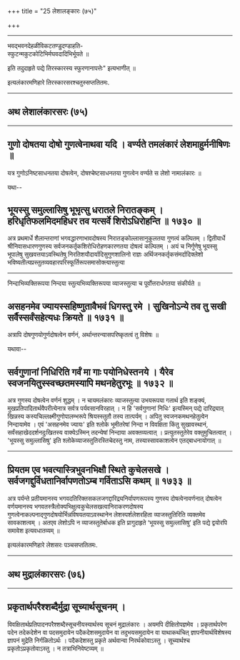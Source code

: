 +++
title = "25 लेशालङ्कारः (७५)"

+++


------------------------------------------------------------------------

भवद्भवनदेहळीविकटतण्डुदण्डाहति-  
स्फुटन्मकुटकोटिभिर्मघवदादिभिर्भूयते ॥

इति तदुदाहृते पद्ये तिरस्कारस्य स्फुरणानापत्तेः" इत्यभाणीत् ॥

इत्यलंकारमणिहारे तिरस्कारसरश्चतुस्सप्ततितमः.

------------------------------------------------------------------------

## अथ लेशालंकारसरः (७५)

------------------------------------------------------------------------

## 

## 

## गुणो दोषतया दोषो गुणत्वेनाथवा यदि । वर्ण्यते तमलंकारं लेशमाहुर्मनीषिणः ॥

यत्र गुणोऽनिष्टसाधनतया दोषत्वेन, दोषश्चेष्टसाधनतया गुणत्वेन वर्ण्यते स
लेशो नामालंकारः ॥

यथा--



## भूयस्सु समुल्लासिषु भूभृत्सु धरातले निरातङ्कम् । हरिधृतिफलमिदमहिधर तव यत्सर्वे शिरोऽधिरोहन्ति ॥ १७३० ॥

अत्र प्रथमार्धे शैलान्तराणां भगवद्धारणाभावदोषस्य
निरातङ्कोल्लासानुकूलतया गुणत्वं कल्पितम् । द्वितीयार्धे
श्रीनिवासधारणगुणस्य सर्वजनकर्तृकशिरोधिरोहणकारणतया दोषत्वं कल्पितम् । अयं
च निर्गुणेषु भूयस्सु भूपालेषु सुखवत्तयाऽवस्थितेषु
निरतिशयौदार्यादिसुगुणशालिनो राज्ञः अर्थिजनकर्तृकसंमर्दादिक्लेशो
भविष्यतीत्यप्रस्तुतव्यवहारपरिस्फूर्तिरूपसमासोक्त्यास्तुत्या

------------------------------------------------------------------------

निन्दाभिव्यक्तिरूपया निन्दया स्तुत्यभिव्यक्तिरूपया व्याजस्तुत्या च
पूर्वोत्तरार्धगतया संकीर्यते ॥



## असहनमेव ज्यायस्सहिष्णुतावैभवं धिगस्तु रमे । सुखिनोऽन्ये तव तु सखी सर्वैस्सर्वंसहेत्यधः क्रियते ॥ १७३१ ॥

अत्रापि दोषगुणयोगुर्णदोषत्वेन वर्णनं, अर्थान्तरन्यासपरिष्कृतत्वं तु
विशेषः ॥

यथावा--



## सर्वगुणानां निधिरिति गर्वं मा गाः पयोनिधेस्तनये । यैरेव स्वजनयितुस्स्वच्छतमस्यापि मथनहेतुरभूः ॥ १७३२ ॥

अत्र गुणस्य दोषत्वेन वर्णनं शुद्धम् । न चायमलंकारः व्याजस्तुत्या
उभयरूपया गतार्थ इति शङ्क्यं, मुखप्रतिपादितार्थवैपरीत्येनात्र सर्वत्र
पर्यवसानविरहात् । न हि 'सर्वगुणानां निधिः' इत्यस्मिन् पद्ये दारिद्र्यात्
खिन्नस्य कस्यचिल्लक्ष्मीगुणोपालम्भरूपे श्रियस्स्तुतौ तस्य तात्पर्यम् ।
अपितु स्वजनकमथनहेतुत्वेन निन्दायामेव । एवं 'असहनमेव ज्यायः' इति श्लोके
भूमीतरेषां निन्दा न विवक्षिता किंतु सुखावस्थानं,
सर्वंसहाखेददर्शनदुःखितस्य वाक्येऽस्मिन् तदन्येषां निन्दाया
अवक्तव्यत्वात् । प्रत्युतस्तुतेरेव वक्तुमुचितत्वात् । 'भूयस्सु
समुल्लासिषु' इति श्लोकेव्याजस्तुतिरस्तिचेदस्तु नाम, तस्यास्सावकाशत्वेन
एतद्बाधनायोगात् ॥

------------------------------------------------------------------------



## प्रियतम एव भवत्यास्त्रिभुवनभिक्षौ स्थिते कुचेलसखे । सर्वजगद्दुर्विधतानिर्वापणतोऽम्ब गर्विताऽसि कथम् ॥ १७३३ ॥

अत्र पर्यन्ते प्रतीयमानस्य भगवदतिरिक्तसकलजगद्दारिद्र्यनिर्वापणरूपस्य
गुणस्य दोषत्वेनावर्णनात् दोषत्वेन वर्णयमानस्य
भगवतस्त्रैलोक्यभिक्षुत्वकुचेलसखत्वानिराकरणदोषस्य
गुणत्वेनाकल्पनाद्गुणदोषयोर्भिन्नविषयतयाऽवस्थानेन लेशस्पर्शलेशरहिता
व्याजस्तुतिरिति व्यक्तमेव सावकाशत्वम् । अतएव लेशोऽपि न व्याजस्तुतेर्बाधक
इति प्रागुदाहृते ‘भूयस्सु समुल्लासिषु’ इति पद्ये द्वयोरपि समावेश
इत्यवधातव्यम् ॥

इत्यलंकारमणिहारे लेशसरः पञ्चसप्ततितमः.

------------------------------------------------------------------------

  

## अथ मुद्रालंकारसरः (७६)

------------------------------------------------------------------------



## प्रकृतार्थपरैश्शब्दैर्मुद्रा सूच्यार्थसूचनम् ।

विवक्षितार्थप्रतिपादनपरैश्शब्दैस्सूचनीयस्यार्थस्य सूचनं मुद्रालंकारः ।
अयमपि दीक्षितोपज्ञमेव । प्रकृतार्थपरेण पदेन तदेकदेशेन वा पदसमुदायेन
पदैकदेशसमुदायेन वा तदुभयसमुदायेन वा याथाकथंचित् ज्ञापनीयार्थविशेषस्य
ज्ञापनं मुद्रेति निर्गळितोऽर्थः । पदैकदेशस्तु प्रकृते अर्थवान्वा
निरर्थकोवाऽस्तु । सूच्यार्थश्च प्रकृतोऽप्रकृतोवाऽस्तु । न
तत्राभिनिवेष्टव्यम् ॥
